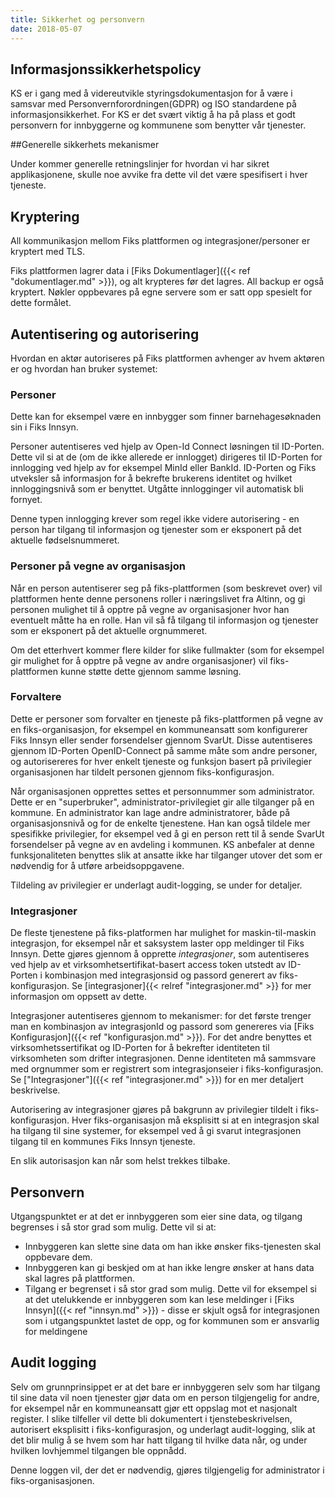 ```yaml
---
title: Sikkerhet og personvern
date: 2018-05-07
---
```


## Informasjonssikkerhetspolicy

KS er i gang med å videreutvikle styringsdokumentasjon for å være i samsvar med Personvernforordningen(GDPR) og ISO standardene på informasjonsikkerhet.
For KS er det svært viktig å ha på plass et godt personvern for innbyggerne og kommunene som benytter vår tjenester.

##Generelle sikkerhets mekanismer

Under kommer generelle retningslinjer for hvordan vi har sikret applikasjonene, skulle noe avvike fra dette vil det 
være spesifisert i hver tjeneste.

## Kryptering
All kommunikasjon mellom Fiks plattformen og integrasjoner/personer er kryptert med TLS. 

Fiks plattformen lagrer data i [Fiks Dokumentlager]({{< ref "dokumentlager.md" >}}), og alt krypteres før det lagres. All backup er også kryptert. Nøkler oppbevares på egne servere som er satt opp spesielt for dette formålet. 

## Autentisering og autorisering
Hvordan en aktør autoriseres på Fiks plattformen avhenger av hvem aktøren er og hvordan han bruker systemet: 

### Personer
Dette kan for eksempel være en innbygger som finner barnehagesøknaden sin i Fiks Innsyn.

Personer autentiseres ved hjelp av Open-Id Connect løsningen til ID-Porten. Dette vil si at de (om de ikke allerede er innlogget) dirigeres til ID-Porten for innlogging ved hjelp av for eksempel MinId eller BankId. ID-Porten og Fiks utveksler så informasjon for å bekrefte brukerens identitet og hvilket innloggingsnivå som er benyttet. Utgåtte innlogginger vil automatisk bli fornyet.

Denne typen innlogging krever som regel ikke videre autorisering - en person har tilgang til informasjon og tjenester som er eksponert på det aktuelle fødselsnummeret.

### Personer på vegne av organisasjon
Når en person autentiserer seg på fiks-plattformen (som beskrevet over) vil plattformen hente denne personens roller i næringslivet fra Altinn, og gi personen mulighet til å opptre på vegne av organisasjoner hvor han eventuelt måtte ha en rolle. Han vil så få tilgang til informasjon og tjenester som er eksponert på det aktuelle orgnummeret. 

Om det etterhvert kommer flere kilder for slike fullmakter (som for eksempel gir mulighet for å opptre på vegne av andre organisasjoner) vil fiks-plattformen kunne støtte dette gjennom samme løsning.

### Forvaltere
Dette er personer som forvalter en tjeneste på fiks-plattformen på vegne av en fiks-organisasjon, for eksempel en kommuneansatt som konfigurerer Fiks Innsyn eller sender forsendelser gjennom SvarUt. Disse autentiseres gjennom ID-Porten OpenID-Connect på samme måte som andre personer, og autorisereres for hver enkelt tjeneste og funksjon basert på privilegier organisasjonen har tildelt personen gjennom fiks-konfigurasjon.

Når organisasjonen opprettes settes et personnummer som administrator. Dette er en "superbruker", administrator-privilegiet gir alle tilganger på en kommune. En administrator kan lage andre administratorer, både på organisasjonsnivå og for de enkelte tjenestene. Han kan også tildele mer spesifikke privilegier, for eksempel ved å gi en person rett til å sende SvarUt forsendelser på vegne av en avdeling i kommunen. KS anbefaler at denne funksjonaliteten benyttes slik at ansatte ikke har tilganger utover det som er nødvendig for å utføre arbeidsoppgavene.

Tildeling av privilegier er underlagt audit-logging, se under for detaljer.

### Integrasjoner
De fleste tjenestene på fiks-platformen har mulighet for maskin-til-maskin integrasjon, for eksempel når et saksystem laster opp meldinger til Fiks Innsyn. Dette gjøres gjennom å opprette  _integrasjoner_, som autentiseres ved hjelp av et virksomhetsertifikat-basert access token utstedt av ID-Porten i kombinasjon med integrasjonsid og passord generert av fiks-konfigurasjon. Se [integrasjoner]{{< relref "integrasjoner.md" >}} for mer informasjon om oppsett av dette.

Integrasjoner autentiseres gjennom to mekanismer: for det første trenger man en kombinasjon av integrasjonId og passord som genereres via [Fiks Konfigurasjon]({{< ref "konfigurasjon.md" >}}). For det andre benyttes et virksomhetssertifikat og ID-Porten for å bekrefter identiteten til virksomheten som drifter integrasjonen. Denne identiteten må sammsvare med orgnummer som er registrert som integrasjonseier i fiks-konfigurasjon. Se ["Integrasjoner"]({{< ref "integrasjoner.md" >}}) for en mer detaljert beskrivelse.  

Autorisering av integrasjoner gjøres på bakgrunn av privilegier tildelt i fiks-konfigurasjon. Hver fiks-organisasjon må eksplisitt si at en integrasjon skal ha tilgang til sine systemer, for eksempel ved å gi svarut integrasjonen tilgang til en kommunes Fiks Innsyn tjeneste.

En slik autorisasjon kan når som helst trekkes tilbake. 

## Personvern
Utgangspunktet er at det er innbyggeren som eier sine data, og tilgang begrenses i så stor grad som mulig. Dette vil si at:

* Innbyggeren kan slette sine data om han ikke ønsker fiks-tjenesten skal oppbevare dem.
* Innbyggeren kan gi beskjed om at han ikke lengre ønsker at hans data skal lagres på plattformen.
* Tilgang er begrenset i så stor grad som mulig. Dette vil for eksempel si at det utelukkende er innbyggeren som kan lese meldinger i [Fiks Innsyn]({{< ref "innsyn.md" >}}) - disse er skjult også for integrasjonen som i utgangspunktet lastet de opp, og for kommunen som er ansvarlig for meldingene

## Audit logging
Selv om grunnprinsippet er at det bare er innbyggeren selv som har tilgang til sine data vil noen tjenester gjør data om en person tilgjengelig for andre, for eksempel når en kommuneansatt gjør ett oppslag mot et nasjonalt register. I slike tilfeller vil dette bli dokumentert i tjenstebeskrivelsen, autorisert eksplisitt i fiks-konfigurasjon, og underlagt audit-logging, slik at det blir mulig å se hvem som har hatt tilgang til hvilke data når, og under hvilken lovhjemmel tilgangen ble oppnådd.

Denne loggen vil, der det er nødvendig, gjøres tilgjengelig for administrator i fiks-organisasjonen.
